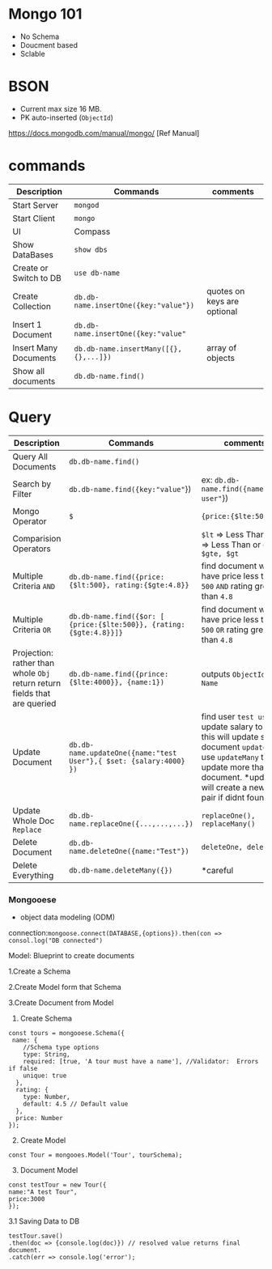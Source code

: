 # Mongo 101

- No Schema
- Doucment based
- Sclable

# BSON

- Current max size 16 MB.
- PK auto-inserted (`ObjectId`)

https://docs.mongodb.com/manual/mongo/ [Ref Manual]

# commands

| Description            | Commands                              | comments                    |
| ---------------------- | ------------------------------------- | --------------------------- |
| Start Server           | `mongod`                              |
| Start Client           | `mongo`                               |
| UI                     | Compass                               |                             |
| Show DataBases         | `show dbs`                            |
| Create or Switch to DB | `use db-name`                         |
| Create Collection      | `db.db-name.insertOne({key:"value"})` | quotes on keys are optional |
| Insert 1 Document      | `db.db-name.insertOne({key:"value"`   |                             |
| Insert Many Documents  | `db.db-name.insertMany([{},{},...]})` | array of objects            |
| Show all documents     | `db.db-name.find()`                   |                             |

# Query

| Description                                                               | Commands                                                            | comments                                                                                                                                                                                        |
| ------------------------------------------------------------------------- | ------------------------------------------------------------------- | ----------------------------------------------------------------------------------------------------------------------------------------------------------------------------------------------- |
| Query All Documents                                                       | `db.db-name.find()`                                                 |                                                                                                                                                                                                 |
| Search by Filter                                                          | `db.db-name.find({key:"value"`})                                    | ex: `db.db-name.find({name:"test user"`})                                                                                                                                                       |
| Mongo Operator                                                            | `$`                                                                 | `{price:{$lte:500}}`                                                                                                                                                                            |
| Comparision Operators                                                     |                                                                     | `$lt` => Less Than `$lte` => Less Than or qual , `$gte, $gt`                                                                                                                                    |
| Multiple Criteria `AND`                                                   | `db.db-name.find({price:{$lt:500}, rating:{$gte:4.8}}`              | find document which have price less than `500` `AND` rating greater than `4.8`                                                                                                                  |
| Multiple Criteria `OR`                                                    | `db.db-name.find({$or: [ {price:{$lte:500}}, {rating:{$gte:4.8}}]}` | find document which have price less than `500` `OR` rating greater than `4.8`                                                                                                                   |
| Projection: rather than whole `Obj` return return fields that are queried | `db.db-name.find({prince:{$lte:4000}}, {name:1})`                   | outputs `ObjectId, Name`                                                                                                                                                                        |
| Update Document                                                           | `db.db-name.updateOne({name:"test User"},{ $set: {salary:4000} })`  | find user `test user` update salary to `4000` this will update single document `updateOne` use `updateMany` to update more than One document. \*update will create a new KV pair if didnt found |
| Update Whole Doc `Replace`                                                | `db.db-name.replaceOne({...,...,...})`                              | `replaceOne(), replaceMany()`                                                                                                                                                                   |
| Delete Document                                                           | `db.db-name.deleteOne({name:"Test"})`                               | `deleteOne, deleteMany`                                                                                                                                                                         |
| Delete Everything                                                         | `db.db-name.deleteMany({})`                                         | \*careful                                                                                                                                                                                       |


### Mongooese
- object data modeling (ODM)

connection:`mongoose.connect(DATABASE,{options}).then(con => consol.log("DB connected")`

Model: Blueprint to create documents

1.Create a Schema

2.Create Model form that Schema

3.Create Document from Model

1. Create Schema
```
const tours = mongooese.Schema({
 name: {
    //Schema type options
    type: String,
    required: [true, 'A tour must have a name'], //Validator:  Errors if false
    unique: true
  },
  rating: {
    type: Number,
    default: 4.5 // Default value
  },
  price: Number
});
```
2. Create Model
```
const Tour = mongooes.Model('Tour', tourSchema);
```
3. Document Model
```
const testTour = new Tour({
name:"A test Tour",
price:3000
});
```
3.1 Saving Data to DB
```
testTour.save()
.then(doc => {console.log(doc)}) // resolved value returns final document.
.catch(err => console.log('error');
```


